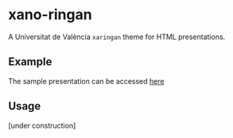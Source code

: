 # xano-ringan
A Universitat de València `xaringan` theme for HTML presentations.

## Example
The sample presentation can be accessed [here](https://pauinsanchez.com/xano-ringan)

## Usage
[under construction]
